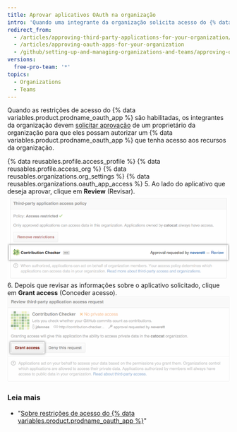 ```yaml
---
title: Aprovar aplicativos OAuth na organização
intro: 'Quando uma integrante da organização solicita acesso do {% data variables.product.prodname_oauth_app %} aos recursos da organização, os proprietários da organização podem aprová-la ou negá-la.'
redirect_from:
  - /articles/approving-third-party-applications-for-your-organization/
  - /articles/approving-oauth-apps-for-your-organization
  - /github/setting-up-and-managing-organizations-and-teams/approving-oauth-apps-for-your-organization
versions:
  free-pro-team: '*'
topics:
  - Organizations
  - Teams
---
```


Quando as restrições de acesso do {% data variables.product.prodname_oauth_app %} são habilitadas, os integrantes da organização devem [solicitar aprovação](/articles/requesting-organization-approval-for-oauth-apps) de um proprietário da organização para que eles possam autorizar um {% data variables.product.prodname_oauth_app %} que tenha acesso aos recursos da organização.

{% data reusables.profile.access_profile %}
{% data reusables.profile.access_org %}
{% data reusables.organizations.org_settings %}
{% data reusables.organizations.oauth_app_access %}
5. Ao lado do aplicativo que deseja aprovar, clique em **Review** (Revisar). ![Link de solicitação de revisão](/assets/images/help/settings/settings-third-party-approve-review.png)
6. Depois que revisar as informações sobre o aplicativo solicitado, clique em **Grant access** (Conceder acesso). ![Botão Grant access (Conceder acesso)](/assets/images/help/settings/settings-third-party-approve-grant.png)

### Leia mais

- "[Sobre restrições de acesso do {% data variables.product.prodname_oauth_app %}](/articles/about-oauth-app-access-restrictions)"
